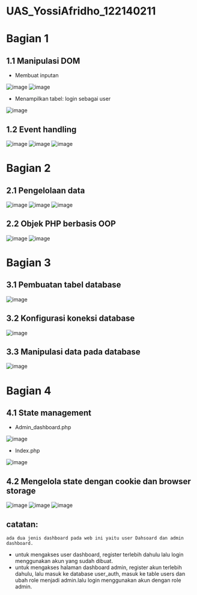 # UAS_YossiAfridho_122140211

# Bagian 1

## 1.1 Manipulasi DOM

- Membuat inputan

![image](https://github.com/user-attachments/assets/d9a14df9-b33c-4471-833e-68c65bc5149c)
![image](https://github.com/user-attachments/assets/a70969bb-4a64-48de-91f5-5db38c596b38)


- Menampilkan tabel: login sebagai user

![image](https://github.com/user-attachments/assets/8c7a27c6-1938-45aa-bad0-4a30fee2ff56)


## 1.2 Event handling

![image](https://github.com/user-attachments/assets/811cba11-877f-4073-87b5-b7d1923ba790)
![image](https://github.com/user-attachments/assets/e4a1c16e-a976-4b08-ba9a-e38e67a58ae6)
![image](https://github.com/user-attachments/assets/7ba9b51d-b298-475b-9098-f76a0d8cf38b)


# Bagian 2

## 2.1 Pengelolaan data

![image](https://github.com/user-attachments/assets/78bc0d02-76e5-42fd-9101-1bff20860bec)
![image](https://github.com/user-attachments/assets/0660e842-b335-4713-8be4-63a096d0826f)
![image](https://github.com/user-attachments/assets/fc92b0e0-5321-44aa-a454-924c18dddbf9)


## 2.2 Objek PHP berbasis OOP

![image](https://github.com/user-attachments/assets/c8d0c3f8-394f-4b4a-8847-0dc68f13ffad)
![image](https://github.com/user-attachments/assets/8929c5f9-3897-47f3-a294-eaba8aa6d713)


# Bagian 3

## 3.1 Pembuatan tabel database
![image](https://github.com/user-attachments/assets/6c725e2b-7cb8-4cdb-a4cd-ea9e32d67a3c)


## 3.2 Konfigurasi koneksi database

![image](https://github.com/user-attachments/assets/7caaf790-805a-459f-acb1-8d42b7fcffc1)


## 3.3 Manipulasi data pada database

![image](https://github.com/user-attachments/assets/7723c230-7bd0-418b-9572-16f18e8f4fac)


# Bagian 4

## 4.1 State management

- Admin_dashboard.php

![image](https://github.com/user-attachments/assets/2efabd6d-7d0d-43c6-8f51-edffc697d341)


- Index.php

![image](https://github.com/user-attachments/assets/62adbd56-438d-484a-907a-a03f190d4450)


## 4.2 Mengelola state dengan cookie dan browser storage

![image](https://github.com/user-attachments/assets/53c339fa-e358-45f6-9c71-d63dcf633813)
![image](https://github.com/user-attachments/assets/3dcde57b-3d8f-486d-b0b3-599cbc9258c6)
![image](https://github.com/user-attachments/assets/f9a0a459-5568-4f25-a762-e3977491d179)

## catatan:
    ada dua jenis dashboard pada web ini yaitu user Dahsoard dan admin dashboard. 
- untuk mengakses user dashboard, register terlebih dahulu lalu login menggunakan akun yang sudah dibuat. 
- untuk mengakses halaman dashboard admin, register akun terlebih dahulu, lalu masuk ke database user_auth, masuk ke table users dan ubah role menjadi admin.lalu login menggunakan akun dengan role admin. 
